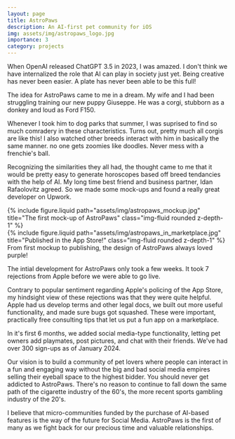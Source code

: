 ```yaml
---
layout: page
title: AstroPaws
description: An AI-first pet community for iOS
img: assets/img/astropaws_logo.jpg
importance: 3
category: projects
---
```


When OpenAI released ChatGPT 3.5 in 2023, I was amazed. I don't think we have internalized the role that AI can play in society just yet. Being creative has never been easier. A plate has never been able to be this full!

The idea for AstroPaws came to me in a dream. My wife and I had been struggling training our new puppy Giuseppe. He was a corgi, stubborn as a donkey and loud as Ford F150.

Whenever I took him to dog parks that summer, I was suprised to find so much comradery in these characteristics. Turns out, pretty much all corgis are like this! I also watched other breeds interact with him in basically the same manner. no one gets zoomies like doodles. Never mess with a frenchie's ball.

Recognizing the similarities they all had, the thought came to me that it would be pretty easy to generate horoscopes based off breed tendancies with the help of AI. My long time best friend and business partner, Idan Rafaolovitz agreed. So we made some mock-ups and found a really great developer on Upwork.

<div class="row">
    <div class="col-sm mt-3 mt-md-0">
        {% include figure.liquid path="assets/img/astropaws_mockup.jpg" title="The first mock-up of AstroPaws" class="img-fluid rounded z-depth-1" %}
    </div>
    <div class="col-sm mt-3 mt-md-0">
        {% include figure.liquid path="assets/img/astropaws_in_marketplace.jpg" title="Published in the App Store!" class="img-fluid rounded z-depth-1" %}
    </div>
</div>
<div class="caption">
    From first mockup to publishing, the design of AstroPaws always loved purple!
</div>

The intial development for AstroPaws only took a few weeks. It took 7 rejections from Apple before we were able to go live.

Contrary to popular sentiment regarding Apple's policing of the App Store, my hindsight view of these rejections was that they were quite helpful. Apple had us develop terms and other legal docs, we built out more useful functionality, and made sure bugs got squashed. These were important, practically free consulting tips that let us put a fun app on a marketplace.

In it's first 6 months, we added social media-type functionality, letting pet owners add playmates, post pictures, and chat with their friends. We've had over 300 sign-ups as of January 2024.

Our vision is to build a community of pet lovers where people can interact in a fun and engaging way without the big and bad social media empires selling their eyeball space to the highest bidder. You should never get addicted to AstroPaws. There's no reason to continue to fall down the same path of the cigarette industry of the 60's, the more recent sports gambling industry of the 20's.

I believe that micro-communities funded by the purchase of AI-based features is the way of the future for Social Media. AstroPaws is the first of many as we fight back for our precious time and valuable relationships.
